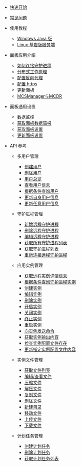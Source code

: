 - [快速开始](README.md)
- [常见问题](qa/1.md)

- 使用教程

  - [Windows Java 版](tutorial/java_windows.md)
  - [Linux 基岩版服务端](tutorial/ubuntu_bds.md)

- 面板应用介绍

  - [如何连接守护进程](tutorial/connect_daemon.md)
  - [分布式工作原理](tutorial/system_structure.md)
  - [配置反向代理](tutorial/simple_reverse_proxy.md)
  - [配置 https](tutorial/reverse_proxy+ssl.md)
  - [更新面板](tutorial/update_mcsm.md)
  - [MCSManager与MCDR](tutorial/mcdr.md)

- 面板通用设置

  - [数据监控](panel/overview.md)
  - [获取面板数据简报](remote/get_remote_services_info.md)
  - [获取面板设置](panel/get_settings.md)
  - [更新面板设置](panel/update_settings.md)

- API 参考

  - 多用户管理

    - [创建用户](panel/user_register.md)
    - [删除用户](panel/user_delete.md)
    - [用户总览](panel/user_overview.md)
    - [查看用户信息](panel/info.md)
    - [根据条件查询用户](panel/search.md)
    - [更新自身用户信息](panel/update.md)
    - [更新任意用户信息](panel/update_admin.md)

  - 守护进程管理

    - [新增远程守护进程](remote/new_remote_services.md)
    - [删除远程守护进程](remote/del_remote_services.md)
    - [编辑远程守护进程](remote/edit_remote_services.md)
    - [获取所有守护进程列表](remote/get_daemonlist.md)
    - [获取守护进程列表](remote/get_remote_services.md)
    - [重新连接远程守护进程](remote/reconn_remote_services.md)

  - 应用实例管理

    - [获取远程实例详情信息](instance/get_instance_info.md)
    - [根据条件查询守护进程实例](instance/search_remote_services.md)
    - [创建实例](instance/create_instance.md)
    - [编辑实例](instance/edit_instance.md)
    - [删除实例](instance/delete_instance.md)
    - [开启实例](instance/start_instance.md)
    - [关闭实例](instance/stop_instance.md)
    - [终止实例](instance/kill_instance.md)
    - [重启实例](instance/restart_instance.md)
    - [向实例发送命令](instance/command_instance.md)
    - [获取实例输出内容](instance/instance_output.md)
    - [检查实例配置文件存在](instance/query_instance_configfile.md)
    - [更新指定实例配置文件内容](instance/update_instance_configfilecontent.md)

  - 实例文件管理

    - [获取文件列表](instance/view_instance_fils_list.md)
    - [编辑/查看文件](files/edit_files.md)
    - [压缩文件](files/compress.md)
    - [解压文件](files/uncompress.md)
    - [复制文件](files/copy_files.md)
    - [删除文件](files/delete_files.md)
    - [新建目录](files/mkdir.md)
    - [移动文件](files/move_files.md)
    - [上传文件](files/update_file.md)
    - [下载文件](files/download_file.md)

  - 计划任务管理

    - [创建计划任务](scedule/create_schedule.md)
    - [删除计划任务](scedule/del_scedule.md)
    - [获取计划任务列表](scedule/get_schedule_list.md)
